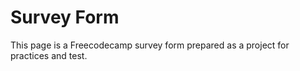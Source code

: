 # Survey Form
This page is a Freecodecamp survey form prepared as a project for practices and test.
